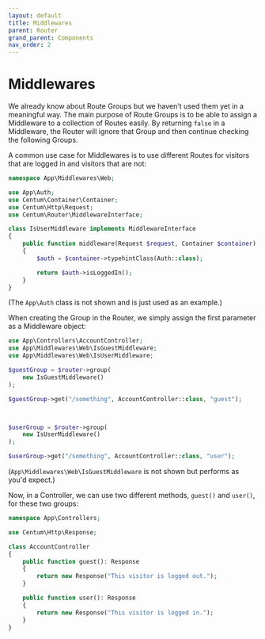```yaml
---
layout: default
title: Middlewares
parent: Router
grand_parent: Components
nav_order: 2
---
```




# Middlewares

We already know about Route Groups but we haven't used them yet in a meaningful way.
The main purpose of Route Groups is to be able to assign a Middleware to a collection of Routes easily.
By returning `false` in a Middleware, the Router will ignore that Group and then continue checking the following Groups.

A common use case for Middlewares is to use different Routes for visitors that are logged in and visitors that are not:

```php
namespace App\Middlewares\Web;

use App\Auth;
use Centum\Container\Container;
use Centum\Http\Request;
use Centum\Router\MiddlewareInterface;

class IsUserMiddleware implements MiddlewareInterface
{
    public function middleware(Request $request, Container $container): bool
    {
        $auth = $container->typehintClass(Auth::class);

        return $auth->isLoggedIn();
    }
}
```

(The `App\Auth` class is not shown and is just used as an example.)

When creating the Group in the Router, we simply assign the first parameter as a Middleware object:

```php
use App\Controllers\AccountController;
use App\Middlewares\Web\IsGuestMiddleware;
use App\Middlewares\Web\IsUserMiddleware;

$guestGroup = $router->group(
    new IsGuestMiddleware()
);

$guestGroup->get("/something", AccountController::class, "guest");



$userGroup = $router->group(
    new IsUserMiddleware()
);

$userGroup->get("/something", AccountController::class, "user");
```

(`App\Middlewares\Web\IsGuestMiddleware` is not shown but performs as you'd expect.)

Now, in a Controller, we can use two different methods, `guest()` and `user()`, for these two groups:

```php
namespace App\Controllers;

use Centum\Http\Response;

class AccountController
{
    public function guest(): Response
    {
        return new Response("This visitor is logged out.");
    }

    public function user(): Response
    {
        return new Response("This visitor is logged in.");
    }
}
```

